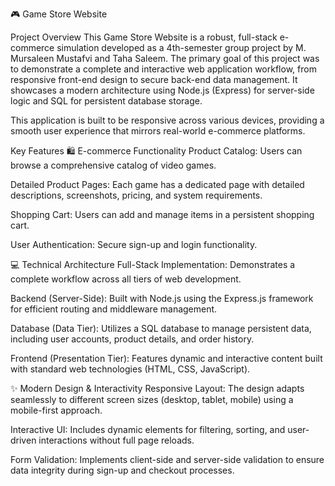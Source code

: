 🎮 Game Store Website

Project Overview
This Game Store Website is a robust, full-stack e-commerce simulation developed as a 4th-semester group project by M. Mursaleen Mustafvi and Taha Saleem. The primary goal of this project was to demonstrate a complete and interactive web application workflow, from responsive front-end design to secure back-end data management. It showcases a modern architecture using Node.js (Express) for server-side logic and SQL for persistent database storage.

This application is built to be responsive across various devices, providing a smooth user experience that mirrors real-world e-commerce platforms.

Key Features
🛍️ E-commerce Functionality
Product Catalog: Users can browse a comprehensive catalog of video games.

Detailed Product Pages: Each game has a dedicated page with detailed descriptions, screenshots, pricing, and system requirements.

Shopping Cart: Users can add and manage items in a persistent shopping cart.

User Authentication: Secure sign-up and login functionality.

💻 Technical Architecture
Full-Stack Implementation: Demonstrates a complete workflow across all tiers of web development.

Backend (Server-Side): Built with Node.js using the Express.js framework for efficient routing and middleware management.

Database (Data Tier): Utilizes a SQL database  to manage persistent data, including user accounts, product details, and order history.

Frontend (Presentation Tier): Features dynamic and interactive content built with standard web technologies (HTML, CSS, JavaScript).

✨ Modern Design & Interactivity
Responsive Layout: The design adapts seamlessly to different screen sizes (desktop, tablet, mobile) using a mobile-first approach.

Interactive UI: Includes dynamic elements for filtering, sorting, and user-driven interactions without full page reloads.

Form Validation: Implements client-side and server-side validation to ensure data integrity during sign-up and checkout processes.
